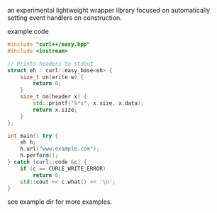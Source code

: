 an experimental lightweight wrapper library focused on automatically setting
event handlers on construction.

example code
```c++
#include "curl++/easy.hpp"
#include <iostream>

// Prints headers to stdout
struct eh : curl::easy_base<eh> {
	size_t on(write w) {
		return 0;
	}
	size_t on(header x) {
		std::printf("%*s", x.size, x.data);
		return x.size;
	}
};

int main() try {
	eh h;
	h.url("www.example.com");
	h.perform();
} catch (curl::code &c) {
	if (c == CURLE_WRITE_ERROR)
		return 0;
	std::cout << c.what() << '\n';
}
```

see example dir for more examples.

